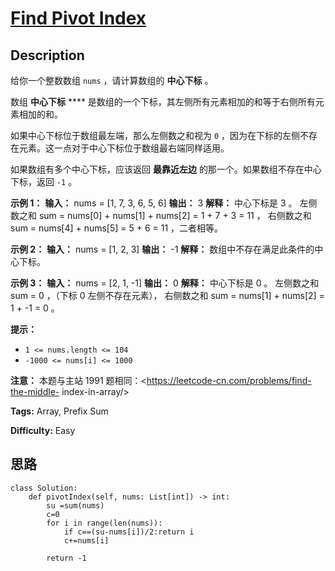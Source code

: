 # [Find Pivot Index][title]

## Description

给你一个整数数组 `nums` ，请计算数组的 **中心下标** 。

数组 **中心下标** **** 是数组的一个下标，其左侧所有元素相加的和等于右侧所有元素相加的和。

如果中心下标位于数组最左端，那么左侧数之和视为 `0` ，因为在下标的左侧不存在元素。这一点对于中心下标位于数组最右端同样适用。

如果数组有多个中心下标，应该返回 **最靠近左边** 的那一个。如果数组不存在中心下标，返回 `-1` 。



**示例 1：**
            **输入：** nums = [1, 7, 3, 6, 5, 6]    **输出：** 3    **解释：**    中心下标是 3 。    左侧数之和 sum = nums[0] + nums[1] + nums[2] = 1 + 7 + 3 = 11 ，    右侧数之和 sum = nums[4] + nums[5] = 5 + 6 = 11 ，二者相等。    

**示例 2：**
            **输入：** nums = [1, 2, 3]    **输出：** -1    **解释：**    数组中不存在满足此条件的中心下标。

**示例 3：**
            **输入：** nums = [2, 1, -1]    **输出：** 0    **解释：**    中心下标是 0 。    左侧数之和 sum = 0 ，（下标 0 左侧不存在元素），    右侧数之和 sum = nums[1] + nums[2] = 1 + -1 = 0 。



**提示：**

  * `1 <= nums.length <= 104`
  * `-1000 <= nums[i] <= 1000`



**注意：** 本题与主站 1991 题相同：<https://leetcode-cn.com/problems/find-the-middle-
index-in-array/>


**Tags:** Array, Prefix Sum

**Difficulty:** Easy

## 思路

``` python3
class Solution:
    def pivotIndex(self, nums: List[int]) -> int:
        su =sum(nums)
        c=0
        for i in range(len(nums)):
            if c==(su-nums[i])/2:return i
            c+=nums[i]
            
        return -1    
```

[title]: https://leetcode-cn.com/problems/find-pivot-index
